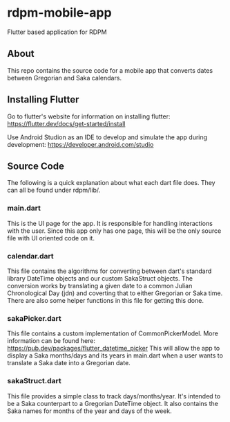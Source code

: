 # rdpm-mobile-app
Flutter based application for RDPM

## About
This repo contains the source code for a mobile app that converts dates between Gregorian and Saka calendars.

## Installing Flutter
Go to flutter's website for information on installing flutter: https://flutter.dev/docs/get-started/install

Use Android Studion as an IDE to develop and simulate the app during development: https://developer.android.com/studio

## Source Code
The following is a quick explanation about what each dart file does. They can all be found under rdpm/lib/.
### main.dart
This is the UI page for the app. It is responsible for handling interactions with the user. Since this app only has one page, this will be the only source file with UI oriented code on it.
### calendar.dart
This file contains the algorithms for converting between dart's standard library DateTime objects and our custom SakaStruct objects. The conversion works by translating a given date to a common Julian Chronological Day (jdn) and coverting that to either Gregorian or Saka time. There are also some helper functions in this file for getting this done.
### sakaPicker.dart
This file contains a custom implementation of CommonPickerModel. More information can be found here: https://pub.dev/packages/flutter_datetime_picker
This will allow the app to display a Saka months/days and its years in main.dart when a user wants to translate a Saka date into a Gregorian date.
### sakaStruct.dart
This file provides a simple class to track days/months/year. It's intended to be a Saka counterpart to a Gregorian DateTime object. It also contains the Saka names for months of the year and days of the week.
